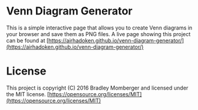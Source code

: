 # Venn Diagram Generator

This is a simple interactive page that allows you to create Venn diagrams in your browser and save them as PNG files.  A live page showing this project can be found at [https://airhadoken.github.io/venn-diagram-generator/](https://airhadoken.github.io/venn-diagram-generator/)

# License

This project is copyright (C) 2016 Bradley Momberger and licensed under the MIT license. [https://opensource.org/licenses/MIT](https://opensource.org/licenses/MIT)
